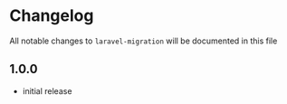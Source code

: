 # Changelog

All notable changes to `laravel-migration` will be documented in this file

## 1.0.0

- initial release
